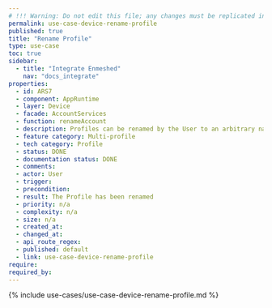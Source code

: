 ```yaml
---
# !!! Warning: Do not edit this file; any changes must be replicated in Excel !!!
permalink: use-case-device-rename-profile
published: true
title: "Rename Profile"
type: use-case
toc: true
sidebar:
  - title: "Integrate Enmeshed"
    nav: "docs_integrate"
properties:
  - id: ARS7
  - component: AppRuntime
  - layer: Device
  - facade: AccountServices
  - function: renameAccount
  - description: Profiles can be renamed by the User to an arbitrary name in order to distinguish them.
  - feature category: Multi-profile
  - tech category: Profile
  - status: DONE
  - documentation status: DONE
  - comments:
  - actor: User
  - trigger:
  - precondition:
  - result: The Profile has been renamed
  - priority: n/a
  - complexity: n/a
  - size: n/a
  - created_at:
  - changed_at:
  - api_route_regex:
  - published: default
  - link: use-case-device-rename-profile
require:
required_by:
---
```


{% include use-cases/use-case-device-rename-profile.md %}
